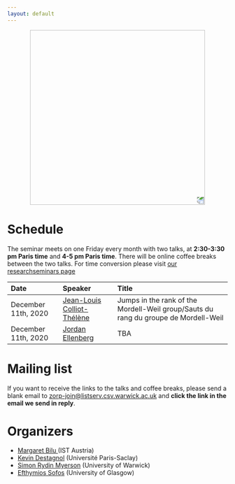 ```yaml
---
layout: default
---
```


<link href="zoom-on-rational-points/zoom-on-rational-points.github.io/style.css" rel="stylesheet" type="text/css" />

<p align="center">
  <img width="400" height="400" style="transform: rotate(0.5turn);" src="https://upload.wikimedia.org/wikipedia/commons/1/18/Rational_points_of_bounded_height_outside_the_27_lines_on_Clebsch%27s_diagonal_cubic_surface.png">
</p>

# Schedule

The seminar meets on one Friday every month with two talks, at **2:30-3:30 pm  Paris time** and **4-5 pm Paris time**. There will be online coffee breaks between the two talks.  For time conversion please visit <a href="https://researchseminars.org/seminar/zorp_1729">our researchseminars page</a>

| Date   | Speaker          | Title |
|:-------------|:------------------|:------|
| December 11th, 2020| <a href="https://www.imo.universite-paris-saclay.fr/~colliot/">Jean-Louis Colliot-Thélène</a> | Jumps in the rank of the Mordell-Weil group/Sauts du rang du groupe de Mordell-Weil |
| December 11th, 2020 |<a href="https://www.math.wisc.edu/~ellenber/"> Jordan Ellenberg </a> | TBA  |

# Mailing list

If you want to receive the links to the talks and coffee breaks, please send a blank email to <a href='mailto:zorp-join@listserv.csv.warwick.ac.uk'>zorp-join@listserv.csv.warwick.ac.uk</a> and <b>click the link in the email we send in reply</b>.

# Organizers

* <a href="https://pub.ist.ac.at/~mbilu/index.html"> Margaret Bilu </a>(IST Austria)
* <a href="https://www.imo.universite-paris-saclay.fr/~destagnol/pageweben.html">Kevin Destagnol</a> (Université Paris-Saclay)
* <a href="https://warwick.ac.uk/fac/sci/maths/people/staff/myerson/">Simon Rydin Myerson</a> (University of Warwick)
* <a href="https://sites.google.com/view/efsofos/home">Efthymios Sofos</a> (University of Glasgow)


